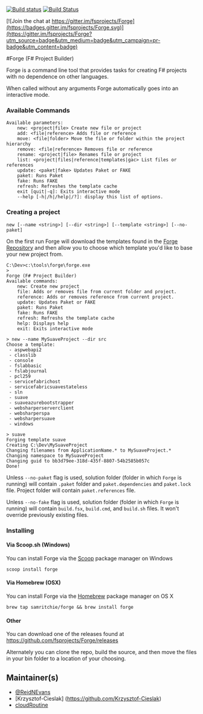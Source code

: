 [![Build status](https://ci.appveyor.com/api/projects/status/mmy7xtj3ecy8il5e?svg=true)](https://ci.appveyor.com/project/reidev275/forge)
[![Build Status](https://travis-ci.org/fsprojects/Forge.svg?branch=master)](https://travis-ci.org/fsprojects/Forge)

[![Join the chat at https://gitter.im/fsprojects/Forge](https://badges.gitter.im/fsprojects/Forge.svg)](https://gitter.im/fsprojects/Forge?utm_source=badge&utm_medium=badge&utm_campaign=pr-badge&utm_content=badge)


#Forge (F# Project Builder)

Forge is a command line tool that provides tasks for creating F# projects with no dependence on other languages.

When called without any arguments Forge automatically goes into an interactive mode.

### Available Commands

    Available parameters:
        new: <project|file> Create new file or project
        add: <file|reference> Adds file or reference
        move: <file|folder> Move the file or folder within the project hierarchy
        remove: <file|reference> Removes file or reference
        rename: <project|file> Renames file or project
        list: <project|files|reference|templates|gac> List files or references
        update: <paket|fake> Updates Paket or FAKE
        paket: Runs Paket
        fake: Runs FAKE
        refresh: Refreshes the template cache
        exit [quit|-q]: Exits interactive mode
        --help [-h|/h|/help|/?]: display this list of options.

### Creating a project

    new [--name <string>] [--dir <string>] [--template <string>] [--no-paket]

On the first run Forge will download the templates found in the [Forge Repository](https://github.com/fsprojects/forge/tree/templates) and then allow you to choose which template you'd like to base your new project from.

	C:\Dev>c:\tools\forge\forge.exe
	>
	Forge (F# Project Builder)
	Available commands:
        new: Create new project
        file: Adds or removes file from current folder and project.
        reference: Adds or removes reference from current project.
        update: Updates Paket or FAKE
        paket: Runs Paket
        fake: Runs FAKE
        refresh: Refreshs the template cache
        help: Displays help
        exit: Exits interactive mode

	> new --name MySuaveProject --dir src
	Choose a template:
	 - aspwebapi2
     - classlib
     - console
     - fslabbasic
     - fslabjournal
     - pcl259
     - servicefabrichost
     - servicefabricsuavestateless
     - sln
     - suave
     - suaveazurebootstrapper
     - websharperserverclient
     - websharperspa
     - websharpersuave
     - windows

	> suave
	Forging template suave
	Creating C:\Dev\MySuaveProject
	Changing filenames from ApplicationName.* to MySuaveProject.*
	Changing namespace to MySuaveProject
	Changing guid to bb3d79ee-318d-435f-8807-54b2585b057c
	Done!

Unless `--no-paket` flag is used, solution folder (folder in which `Forge` is running) will contain `.paket` folder and `paket.dependencies` and `paket.lock` file. Project folder will contain `paket.references` file.

Unless `--no-fake` flag is used, solution folder (folder in which `Forge` is running) will contain `build.fsx`, `build.cmd`, and `build.sh` files. It won't override previously existing files.


### Installing

#### Via Scoop.sh (Windows)

You can install Forge via the [Scoop](http://scoop.sh/) package manager on Windows

    scoop install forge

#### Via Homebrew (OSX)

You can install Forge via the [Homebrew](http://brew.sh) package manager on OS X

    brew tap samritchie/forge && brew install forge

#### Other

You can download one of the releases found at https://github.com/fsprojects/Forge/releases

Alternately you can clone the repo, build the source, and then move the files in your bin folder to a location of your choosing.

## Maintainer(s)

- [@ReidNEvans](https://twitter.com/reidNEvans)
- [Krzysztof-Cieslak] (https://github.com/Krzysztof-Cieslak)
- [cloudRoutine](https://github.com/cloudRoutine/)
